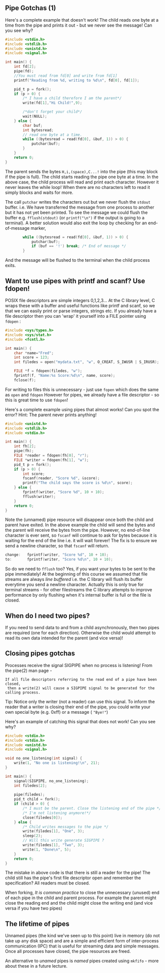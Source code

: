 ## Pipe Gotchas (1)
Here's a complete example that doesn't work! The child reads one byte at a time from the pipe and prints it out - but we never see the message! Can you see why?

```C
#include <stdio.h>
#include <stdlib.h>
#include <unistd.h>
#include <signal.h>

int main() {
    int fd[2];
    pipe(fd);
    //You must read from fd[0] and write from fd[1]
    printf("Reading from %d, writing to %d\n", fd[0], fd[1]);

    pid_t p = fork();
    if (p > 0) {
        /* I have a child therefore I am the parent*/
        write(fd[1],"Hi Child!",9);

        /*don't forget your child*/
        wait(NULL);
    } else {
        char buf;
        int bytesread;
        // read one byte at a time.
        while ((bytesread = read(fd[0], &buf, 1)) > 0) {
            putchar(buf);
        }
    }
    return 0;
}

```
The parent sends the bytes `H,i,(space),C...!` into the pipe (this may block if the pipe is full).
The child starts reading the pipe one byte at a time. In the above case, the child process will read and print each character. However it never leaves the while loop! When there are no characters left to read it simply blocks and waits for more. 

The call `putchar` writes the characters out but we never flush the `stdout` buffer. i.e. We have transferred the message from one process to another but it has not yet been printed. To see the message we could flush the buffer e.g. `fflush(stdout)` (or `printf("\n")` if the output is going to a terminal). A better solution would also exit the loop by checking for an end-of-message marker,
```C
        while ((bytesread = read(fd[0], &buf, 1)) > 0) {
            putchar(buf);
            if (buf == '!') break; /* End of message */
        }
```
And the message will be flushed to the terminal when the child process exits.


## Want to use pipes with printf and scanf? Use fdopen!

POSIX file descriptors are simple integers 0,1,2,3...
At the C library level, C wraps these with a buffer and useful functions like printf and scanf, so we that we can easily print or parse integers, strings etc.
If you already have a file descriptor then you can 'wrap' it yourself into a FILE pointer using `fdopen` :


```C
#include <sys/types.h>
#include <sys/stat.h>
#include <fcntl.h>

int main() {
    char *name="Fred";
    int score = 123;
    int filedes = open("mydata.txt", "w", O_CREAT, S_IWUSR | S_IRUSR);

    FILE *f = fdopen(filedes, "w");
    fprintf(f, "Name:%s Score:%d\n", name, score);
    fclose(f);
```
For writing to files this is unnecessary - just use `fopen` which does the same as `open` and `fdopen`
However for pipes, we already have a file descriptor - so this is great time to use `fdopen`!

Here's a complete example using pipes that almost works! Can you spot the error? Hint: The parent never prints anything!

```C
#include <unistd.h>
#include <stdlib.h>
#include <stdio.h>

int main() {
    int fh[2];
    pipe(fh);
    FILE *reader = fdopen(fh[0], "r");
    FILE *writer = fdopen(fh[1], "w");
    pid_t p = fork();
    if (p > 0) {
        int score;
        fscanf(reader, "Score %d", &score);
        printf("The child says the score is %d\n", score);
    } else {
        fprintf(writer, "Score %d", 10 + 10);
        fflush(writer);
    }
    return 0;
}
```
Note the (unnamed) pipe resource will disappear once both the child and parent have exited. In the above example the child will send the bytes and the parent will receive the bytes from the pipe. However, no end-of-line character is ever sent, so `fscanf` will continue to ask for bytes because it is waiting for the end of the line i.e. it will wait forever! The fix is to ensure we send a newline character, so that `fscanf` will return.
```C
change:   fprintf(writer, "Score %d", 10 + 10);
to:       fprintf(writer, "Score %d\n", 10 + 10);
```

So do we need to `fflush` too?
Yes, if you want your bytes to be sent to the pipe immediately! At the beginning of this course we assumed that file streams are always _line buffered_ i.e. the C library will flush its buffer everytime you send a newline character. Actually this is only true for terminal streams - for other filestreams the C library attempts to improve performance by only flushing when it's internal buffer is full or the file is closed.


## When do I need two pipes?

If you need to send data to and from a child asynchronously, then two pipes are required (one for each direction).
Otherwise the child would attempt to read its own data intended for the parent (and vice versa)!

## Closing pipes gotchas

Processes receive the signal SIGPIPE when no process is listening! From the pipe(2) man page - 
```
If all file descriptors referring to the read end of a pipe have been closed,
 then a write(2) will cause a SIGPIPE signal to be generated for the calling process. 
```

Tip: Notice only the writer (not a reader) can use this signal.
To inform the reader that a writer is closing their end of the pipe, you could write your own special byte (e.g. 0xff) or a message ( `"Bye!"`)

Here's an example of catching this signal that does not work! Can you see why?
```C
#include <stdio.h>
#include <stdio.h>
#include <unistd.h>
#include <signal.h>

void no_one_listening(int signal) {
    write(1, "No one is listening!\n", 21);
}

int main() {
    signal(SIGPIPE, no_one_listening);
    int filedes[2];
    
    pipe(filedes);
    pid_t child = fork();
    if (child > 0) { 
        /* I must be the parent. Close the listening end of the pipe */
        /* I'm not listening anymore!*/
        close(filedes[0]);
    } else {
        /* Child writes messages to the pipe */
        write(filedes[1], "One", 3);
        sleep(2);
        // Will this write generate SIGPIPE ?
        write(filedes[1], "Two", 3);
        write(1, "Done\n", 5);
    }
    return 0;
}
```
The mistake in above code is that there is still a reader for the pipe! The child still has the pipe's first file descriptor open and remember the specification? All readers must be closed.

When forking, _It is common practice_ to close the unnecessary (unused) end of each pipe in the child and parent process. For example the parent might close the reading end and the child might close the writing end (and vice versa if you have two pipes)

## The lifetime of pipes
Unnamed pipes (the kind we've seen up to this point) live in memory (do not take up any disk space) and are a simple and efficient form of inter-process communication (IPC) that is useful for streaming data and simple messages. Once all processes have closed, the pipe resources are freed.

An alternative to _unamed_ pipes is _named_ pipes created using `mkfifo` - more about these in a future lecture.
